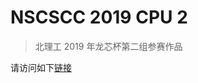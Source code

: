 # NSCSCC 2019 CPU 2

> 北理工 2019 年龙芯杯第二组参赛作品

请访问如下[链接](https://github.com/Silverster98/bitmips2019)
